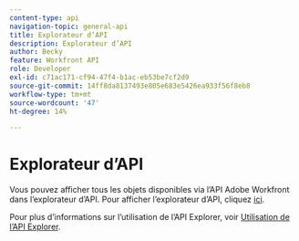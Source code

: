```yaml
---
content-type: api
navigation-topic: general-api
title: Explorateur d’API
description: Explorateur d’API
author: Becky
feature: Workfront API
role: Developer
exl-id: c71ac171-cf94-47f4-b1ac-eb53be7cf2d9
source-git-commit: 14ff8da8137493e805e683e5426ea933f56f8eb8
workflow-type: tm+mt
source-wordcount: '47'
ht-degree: 14%

---
```



# Explorateur d’API

Vous pouvez afficher tous les objets disponibles via l’API Adobe Workfront dans l’explorateur d’API. Pour afficher l’explorateur d’API, cliquez [ici](https://developer.adobe.com/workfront/api-explorer/).

Pour plus d’informations sur l’utilisation de l’API Explorer, voir [Utilisation de l’API Explorer](../../wf-api/general/using-api-explorer.md).
